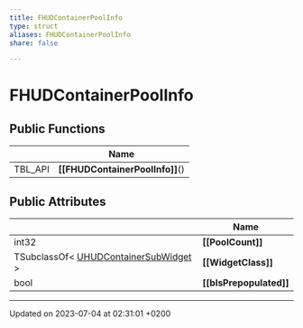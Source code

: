 ```yaml
---
title: FHUDContainerPoolInfo
type: struct
aliases: FHUDContainerPoolInfo
share: false

---
```


# FHUDContainerPoolInfo





## Public Functions

|                | Name           |
| -------------- | -------------- |
| TBL_API | **[[FHUDContainerPoolInfo]]**() |

## Public Attributes

|                | Name           |
| -------------- | -------------- |
| int32 | **[[PoolCount]]**  |
| TSubclassOf< [UHUDContainerSubWidget](/docs/SDK/Source/Classes/classUHUDContainerSubWidget.md) > | **[[WidgetClass]]**  |
| bool | **[[bIsPrepopulated]]**  |

-------------------------------

Updated on 2023-07-04 at 02:31:01 +0200